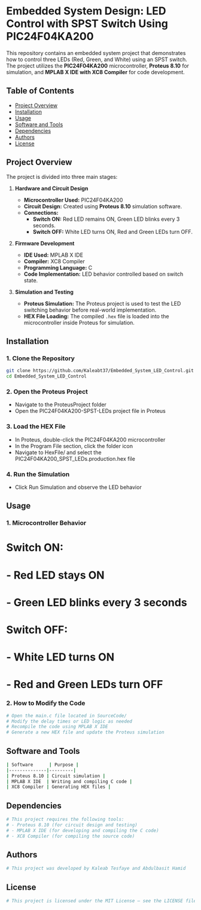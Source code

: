 # Embedded System Design: LED Control with SPST Switch Using PIC24F04KA200
This repository contains an embedded system project that demonstrates how to control three LEDs (Red, Green, and White) using an SPST switch. The project utilizes the **PIC24F04KA200** microcontroller, **Proteus 8.10** for simulation, and **MPLAB X IDE with XC8 Compiler** for code development.

## Table of Contents

- [Project Overview](#project-overview)
- [Installation](#installation)
- [Usage](#usage)
- [Software and Tools](#software-and-tools)
- [Dependencies](#dependencies)
- [Authors](#authors)
- [License](#license)

## Project Overview

The project is divided into three main stages:

1. **Hardware and Circuit Design**
   - **Microcontroller Used:** PIC24F04KA200
   - **Circuit Design:** Created using **Proteus 8.10** simulation software.
   - **Connections:**
     - **Switch ON:** Red LED remains ON, Green LED blinks every 3 seconds.
     - **Switch OFF:** White LED turns ON, Red and Green LEDs turn OFF.

2. **Firmware Development**
   - **IDE Used:** MPLAB X IDE
   - **Compiler:** XC8 Compiler
   - **Programming Language:** C
   - **Code Implementation:** LED behavior controlled based on switch state.

3. **Simulation and Testing**
   - **Proteus Simulation:** The Proteus project is used to test the LED switching behavior before real-world implementation.
   - **HEX File Loading:** The compiled `.hex` file is loaded into the microcontroller inside Proteus for simulation.

## **Installation**
### **1. Clone the Repository**
```bash
git clone https://github.com/Kaleabt37/Embedded_System_LED_Control.git
cd Embedded_System_LED_Control
```
### **2. Open the Proteus Project**

- Navigate to the ProteusProject folder
- Open the PIC24F04KA200-SPST-LEDs project file in Proteus

### **3. Load the HEX File**

- In Proteus, double-click the PIC24F04KA200 microcontroller
- In the Program File section, click the folder icon
- Navigate to HexFile/ and select the PIC24F04KA200_SPST_LEDs.production.hex file

### **4. Run the Simulation**

- Click Run Simulation and observe the LED behavior


## **Usage**
### **1. Microcontroller Behavior**

# Switch ON:  
# - Red LED stays ON  
# - Green LED blinks every 3 seconds  

# Switch OFF:  
# - White LED turns ON  
# - Red and Green LEDs turn OFF  

### **2. How to Modify the Code**
```bash
# Open the main.c file located in SourceCode/
# Modify the delay times or LED logic as needed
# Recompile the code using MPLAB X IDE
# Generate a new HEX file and update the Proteus simulation
```

## **Software and Tools**
```bash
| Software      | Purpose |
|--------------|---------|
| Proteus 8.10 | Circuit simulation |
| MPLAB X IDE  | Writing and compiling C code |
| XC8 Compiler | Generating HEX files |
```

## **Dependencies**
```bash
# This project requires the following tools:
# - Proteus 8.10 (for circuit design and testing)
# - MPLAB X IDE (for developing and compiling the C code)
# - XC8 Compiler (for compiling the source code)
```

## **Authors**
```bash
# This project was developed by Kaleab Tesfaye and Abdulbasit Hamid
```

## **License**
```bash
# This project is licensed under the MIT License – see the LICENSE file for details.
